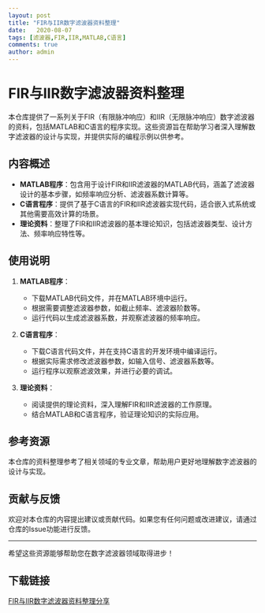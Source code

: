 ```yaml
---
layout: post
title: "FIR与IIR数字滤波器资料整理"
date:   2020-08-07
tags: [滤波器,FIR,IIR,MATLAB,C语言]
comments: true
author: admin
---
```

# FIR与IIR数字滤波器资料整理

本仓库提供了一系列关于FIR（有限脉冲响应）和IIR（无限脉冲响应）数字滤波器的资料，包括MATLAB和C语言的程序实现。这些资源旨在帮助学习者深入理解数字滤波器的设计与实现，并提供实际的编程示例以供参考。

## 内容概述

- **MATLAB程序**：包含用于设计FIR和IIR滤波器的MATLAB代码，涵盖了滤波器设计的基本步骤，如频率响应分析、滤波器系数计算等。
- **C语言程序**：提供了基于C语言的FIR和IIR滤波器实现代码，适合嵌入式系统或其他需要高效计算的场景。
- **理论资料**：整理了FIR和IIR滤波器的基本理论知识，包括滤波器类型、设计方法、频率响应特性等。

## 使用说明

1. **MATLAB程序**：
   - 下载MATLAB代码文件，并在MATLAB环境中运行。
   - 根据需要调整滤波器参数，如截止频率、滤波器阶数等。
   - 运行代码以生成滤波器系数，并观察滤波器的频率响应。

2. **C语言程序**：
   - 下载C语言代码文件，并在支持C语言的开发环境中编译运行。
   - 根据实际需求修改滤波器参数，如输入信号、滤波器系数等。
   - 运行程序以观察滤波效果，并进行必要的调试。

3. **理论资料**：
   - 阅读提供的理论资料，深入理解FIR和IIR滤波器的工作原理。
   - 结合MATLAB和C语言程序，验证理论知识的实际应用。

## 参考资源

本仓库的资料整理参考了相关领域的专业文章，帮助用户更好地理解数字滤波器的设计与实现。

## 贡献与反馈

欢迎对本仓库的内容提出建议或贡献代码。如果您有任何问题或改进建议，请通过仓库的Issue功能进行反馈。

---

希望这些资源能够帮助您在数字滤波器领域取得进步！

## 下载链接

[FIR与IIR数字滤波器资料整理分享](https://pan.quark.cn/s/0c3ecf68b354)